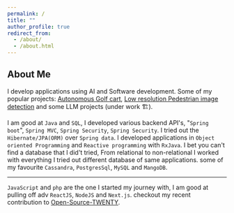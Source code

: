 ```yaml
---
permalink: /
title: ""
author_profile: true
redirect_from: 
  - /about/
  - /about.html
---
```


## About Me

I develop applications using AI and Software development. 
Some of my popular projects: [Autonomous Golf cart](/portfolio/portfolio-1/), [Low resolution Pedestrian image detection](/portfolio/portfolio-2)
and some LLM projects (under work 🏗️).

I am good at `Java` and `SQL`, I developed various backend API's, "`Spring boot`", `Spring MVC`, `Spring Security`, `Spring Security`. 
I tried out the `Hibernate/JPA(ORM)`  over `Spring data`.
I developed applications in `Object oriented Programming` and  `Reactive programming`  with `RxJava`. 
I bet you can't find a database that I did't tried, From relational to non-relational I worked with everything I tried out different database of same applications.
some of my favourite `Cassandra`, `PostgresSql`, `MySQL` and `MangoDB`.

---
`JavaScript` and  `php` are the one I started my journey with, I am good at pulling off adv `ReactJS`, `NodeJS` and `Next.js`.
checkout my recent contribution to [Open-Source-TWENTY](https://github.com/twentyhq/twenty/pull/4617).

